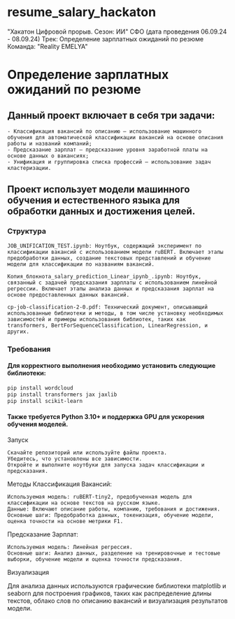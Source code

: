 # resume_salary_hackaton
"Хакатон Цифровой прорыв. Сезон: ИИ" СФО (дата проведения 06.09.24 - 08.09.24)
Трек: Определение зарплатных ожиданий по резюме
Команда: "Reality EMELYA" 

# Определение зарплатных ожиданий по резюме

## Данный проект включает в себя три задачи:

    - Классификация вакансий по описанию — использование машинного обучения для автоматической классификации вакансий на основе описания работы и названий компаний;
    - Предсказание зарплат — предсказание уровня заработной платы на основе данных о вакансиях;
    - Унификация и группировка списка профессий — использование задач кластеризации.
    

## Проект использует модели машинного обучения и естественного языка для обработки данных и достижения целей.

### Структура

    JOB_UNIFICATION_TEST.ipynb: Ноутбук, содержащий эксперимент по классификации вакансий с использованием модели ruBERT. Включает этапы предобработки данных, создание текстовых представлений и обучение модели для классификации по названиям вакансий.

    Копия_блокнота_salary_prediction_Linear_ipynb_.ipynb: Ноутбук, связанный с задачей предсказания зарплаты с использованием линейной регрессии. Включает этапы анализа данных и предсказания зарплат на основе предоставленных данных вакансий.

    cp-job-classification-2-0.pdf: Технический документ, описывающий использованные библиотеки и методы, в том числе установку необходимых зависимостей и примеры использования библиотек, таких как transformers, BertForSequenceClassification, LinearRegression, и других.

### Требования

#### Для корректного выполнения необходимо установить следующие библиотеки:

```bash
pip install wordcloud
pip install transformers jax jaxlib
pip install scikit-learn
```

#### Также требуется Python 3.10+ и поддержка GPU для ускорения обучения моделей.
Запуск

    Скачайте репозиторий или используйте файлы проекта.
    Убедитесь, что установлены все зависимости.
    Откройте и выполните ноутбуки для запуска задач классификации и предсказания.

Методы
Классификация Вакансий:

    Используемая модель: ruBERT-tiny2, предобученная модель для классификации на основе текстов на русском языке.
    Данные: Включают описание работы, компанию, требования и достижения.
    Основные шаги: Предобработка данных, токенизация, обучение модели, оценка точности на основе метрики F1.

Предсказание Зарплат:

    Используемая модель: Линейная регрессия.
    Основные шаги: Анализ данных, разделение на тренировочные и тестовые выборки, обучение модели и оценка точности предсказания.

Визуализация

Для анализа данных используются графические библиотеки matplotlib и seaborn для построения графиков, таких как распределение длины текстов, облако слов по описанию вакансий и визуализация результатов модели.
